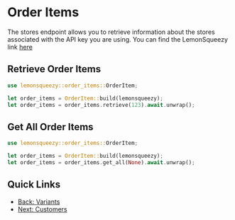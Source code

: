 # Order Items

The stores endpoint allows you to retrieve information about the stores associated with the API key you are using. 
You can find the LemonSqueezy link [here](https://docs.lemonsqueezy.com/api/order-items#the-order-item-object)

## Retrieve Order Items

```rust
use lemonsqueezy::order_items::OrderItem;

let order_items = OrderItem::build(lemonsqueezy);
let order_items = order_items.retrieve(123).await.unwrap();
```

## Get All Order Items

```rust
use lemonsqueezy::order_items::OrderItem;

let order_items = OrderItem::build(lemonsqueezy);
let order_items = order_items.get_all(None).await.unwrap();
```

## Quick Links 
- [Back: Variants](variants.md)
- [Next: Customers](customers.md)